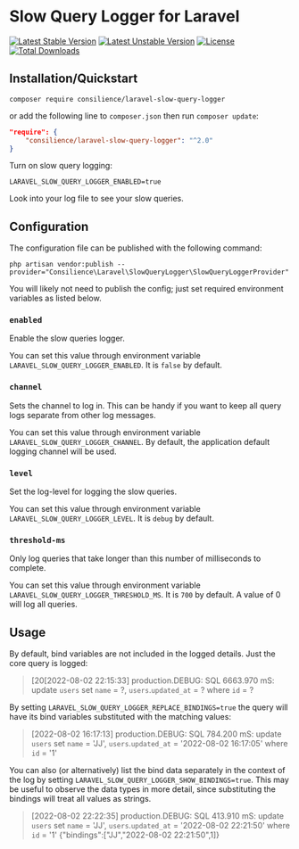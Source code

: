 # Slow Query Logger for Laravel

[![Latest Stable Version](https://poser.pugx.org/consilience/laravel-slow-query-logger/v/stable.svg)](https://packagist.org/packages/consilience/laravel-slow-query-logger) [![Latest Unstable Version](https://poser.pugx.org/consilience/laravel-slow-query-logger/v/unstable.svg)](https://packagist.org/packages/consilience/laravel-slow-query-logger) [![License](https://poser.pugx.org/consilience/laravel-slow-query-logger/license.svg)](https://packagist.org/packages/consilience/laravel-slow-query-logger) [![Total Downloads](https://poser.pugx.org/consilience/laravel-slow-query-logger/downloads.svg)](https://packagist.org/packages/consilience/laravel-slow-query-logger)

## Installation/Quickstart

```
composer require consilience/laravel-slow-query-logger
```

or add the following line to `composer.json` then run `composer update`:

```json
"require": {
    "consilience/laravel-slow-query-logger": "^2.0"
}
```

Turn on slow query logging:

    LARAVEL_SLOW_QUERY_LOGGER_ENABLED=true

Look into your log file to see your slow queries.

## Configuration

The configuration file can be published with the following command:

    php artisan vendor:publish --provider="Consilience\Laravel\SlowQueryLogger\SlowQueryLoggerProvider"

You will likely not need to publish the config; just set required environment variables as listed below.

### `enabled`

Enable the slow queries logger.

You can set this value through environment variable `LARAVEL_SLOW_QUERY_LOGGER_ENABLED`.
It is `false` by default.

### `channel`

Sets the channel to log in.
This can be handy if you want to keep all query logs separate from other log messages.

You can set this value through environment variable `LARAVEL_SLOW_QUERY_LOGGER_CHANNEL`.
By default, the application default logging channel will be used.

### `level`

Set the log-level for logging the slow queries.

You can set this value through environment variable `LARAVEL_SLOW_QUERY_LOGGER_LEVEL`.
It is `debug` by default.

### `threshold-ms`

Only log queries that take longer than this number of milliseconds to complete.

You can set this value through environment variable `LARAVEL_SLOW_QUERY_LOGGER_THRESHOLD_MS`.
It is `700` by default.
A value of 0 will log all queries.

## Usage

By default, bind variables are not included in the logged details.
Just the core query is logged:

> [20[2022-08-02 22:15:33] production.DEBUG: SQL 6663.970 mS: update `users` set `name` = ?, `users`.`updated_at` = ? where `id` = ?

By setting `LARAVEL_SLOW_QUERY_LOGGER_REPLACE_BINDINGS=true` the query will have its bind variables
substituted with the matching values:

> [2022-08-02 16:17:13] production.DEBUG: SQL 784.200 mS: update `users` set `name` = 'JJ', `users`.`updated_at` = '2022-08-02 16:17:05' where `id` = '1'

You can also (or alternatively) list the bind data separately in the context of the log
by setting `LARAVEL_SLOW_QUERY_LOGGER_SHOW_BINDINGS=true`.
This may be useful to observe the data types in more detail, since substituting the bindings will treat
all values as strings.

> [2022-08-02 22:22:35] production.DEBUG: SQL 413.910 mS: update `users` set `name` = 'JJ', `users`.`updated_at` = '2022-08-02 22:21:50' where `id` = '1' {"bindings":["JJ","2022-08-02 22:21:50",1]}
